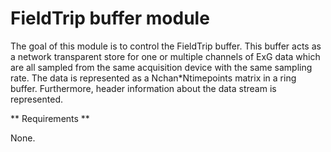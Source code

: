 FieldTrip buffer module
=======================

The goal of this module is to control the FieldTrip buffer. This buffer acts as a network transparent store for one or multiple channels of ExG data which are all sampled from the same acquisition device with the same sampling rate. The data is represented as a Nchan*Ntimepoints matrix in a ring buffer. Furthermore, header information about the data stream is represented.


** Requirements **

None.
